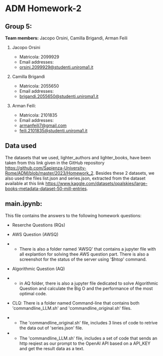 # ADM Homework-2
## Group 5:
**Team members:** Jacopo Orsini, Camilla Brigandì, Arman Feili

1) Jacopo Orsini
   - Matricola: 2099929
   - Email addresses:
   - orsini.2099929@studenti.uniroma1.it

2) Camilla Brigandì
   - Matricola: 2055650
   - Email addresses:
   - brigandi.2055650@studenti.uniroma1.it

3) Arman Feili:
   - Matricola: 2101835
   - Email addresses:
   - armanfeili7@gmail.com
   - feili.2101835@studenti.uniroma1.it

## Data used
The datasets that we used, lighter_authors and lighter_books, have been taken from this link given in the GitHub repository https://github.com/Sapienza-University-Rome/ADM/blob/master/2023/Homework_2.
Besides these 2 datasets, we also used the files list.json and series.json, extracted from the dataset available at this link https://www.kaggle.com/datasets/opalskies/large-books-metadata-dataset-50-mill-entries.

## main.ipynb:
This file contains the answers to the following homework questions:
- Reserche Questions (RQs)
- AWS Question (AWSQ)
- - There is also a folder named 'AWSQ' that contains a jupyter file with all explantion for solving thee AWS question part. There is also a screenshot for the status of the server using '$htop' command.
- Algorithmic Question (AQ)
- - in AQ folder, there is also a jupyter file dedicated to solve Algorithmic Question and calculate the Big O and the performance of the most optimal code.

- CLQ: There is a folder named Command-line that contains both 'commandline_LLM.sh' and 'commandline_original.sh' files.
- - The 'commandline_original.sh' file, includes 3 lines of code to retrive the data out of 'series.json' file.
- - The 'commandline_LLM.sh' file, includes a set of code that sends an http reqiest as our prompt to the OpenAI API based on a API_KEY and get the result data as a text.
